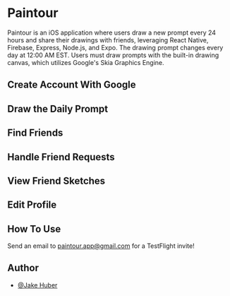 # Paintour
Paintour is an iOS application where users draw a new prompt every 24 hours and share their drawings with friends, leveraging React Native, Firebase, Express, Node.js, and Expo. The drawing prompt changes every day at 12:00 AM EST. Users must draw prompts with the built-in drawing canvas, which utilizes Google's Skia Graphics Engine. 

## Create Account With Google

## Draw the Daily Prompt

## Find Friends

## Handle Friend Requests

## View Friend Sketches

## Edit Profile

## How To Use 

Send an email to paintour.app@gmail.com for a TestFlight invite! 

## Author

- [@Jake Huber](https://www.github.com/jakeahuber)
